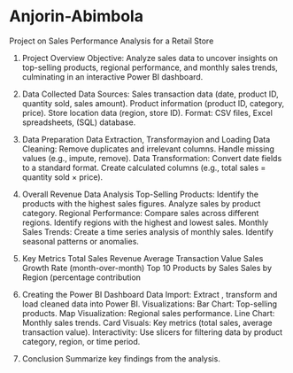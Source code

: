 # Anjorin-Abimbola

Project on Sales Performance Analysis for a Retail Store 
1. Project Overview
Objective: Analyze sales data to uncover insights on top-selling products, regional performance, and monthly sales trends, culminating in an interactive Power BI dashboard.

3. Data Collected
Data Sources:
Sales transaction data (date, product ID, quantity sold, sales amount).
Product information (product ID, category, price).
Store location data (region, store ID).
Format: CSV files, Excel spreadsheets, (SQL) database.

5. Data Preparation
Data Extraction, Transformayion and Loading
Data Cleaning:
Remove duplicates and irrelevant columns.
Handle missing values (e.g., impute, remove).
Data Transformation:
Convert date fields to a standard format.
Create calculated columns (e.g., total sales = quantity sold × price).

7. Overall Revenue Data Analysis
Top-Selling Products:
Identify the products with the highest sales figures.
Analyze sales by product category.
Regional Performance:
Compare sales across different regions.
Identify regions with the highest and lowest sales.
Monthly Sales Trends:
Create a time series analysis of monthly sales.
Identify seasonal patterns or anomalies.

9. Key Metrics 
Total Sales Revenue
Average Transaction Value
Sales Growth Rate (month-over-month)
Top 10 Products by Sales
Sales by Region (percentage contribution

10. Creating the Power BI Dashboard
Data Import: Extract , transform and load cleaned data into Power BI.
Visualizations:
Bar Chart: Top-selling products.
Map Visualization: Regional sales performance.
Line Chart: Monthly sales trends.
Card Visuals: Key metrics (total sales, average transaction value).
Interactivity:
Use slicers for filtering data by product category, region, or time period.

11. Conclusion
Summarize key findings from the analysis.

